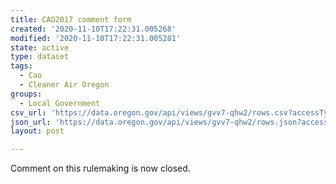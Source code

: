 ```yaml
---
title: CAO2017 comment form
created: '2020-11-10T17:22:31.005268'
modified: '2020-11-10T17:22:31.005281'
state: active
type: dataset
tags:
  - Cao
  - Cleaner Air Oregon
groups:
  - Local Government
csv_url: 'https://data.oregon.gov/api/views/gvv7-qhw2/rows.csv?accessType=DOWNLOAD'
json_url: 'https://data.oregon.gov/api/views/gvv7-qhw2/rows.json?accessType=DOWNLOAD'
layout: post

---
```

Comment on this rulemaking is now closed.
